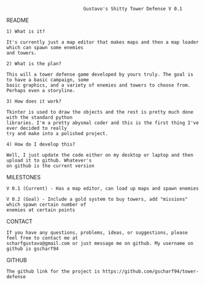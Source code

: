 								Gustavo's Shitty Tower Defense V 0.1
README

	1) What is it?

	It's currently just a map editor that makes maps and then a map loader which can spawn some enemies
	and towers. 

	2) What is the plan?

	This will a tower defense game developed by yours truly. The goal is to have a basic campaign, some 
	basic graphics, and a variety of enemies and towers to choose from. Perhaps even a storyline. 

	3) How does it work?

	Tkinter is used to draw the objects and the rest is pretty much done with the standard python
	libraries. I'm a pretty abysmal coder and this is the first thing I've ever decided to really
	try and make into a polished project.

	4) How do I develop this?

	Well, I just update the code either on my desktop or laptop and then upload it to github. Whatever's
	on github is the current version

MILESTONES

	V 0.1 (Current) - Has a map editor, can load up maps and spawn enemies

	V 0.2 (Goal) - Include a gold system to buy towers, add "missions" which spawn certain number of
	enemies at certain points 


CONTACT

	If you have any questions, problems, ideas, or suggestions, please feel free to contact me at
	scharfgustavo@gmail.com or just message me on github. My username on github is gscharf94

GITHUB

	The github link for the project is https://github.com/gscharf94/tower-defense
